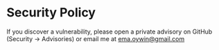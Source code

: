 # Security Policy
If you discover a vulnerability, please open a private advisory on GitHub (Security → Advisories) or email me at ema.oywin@gmail.com
